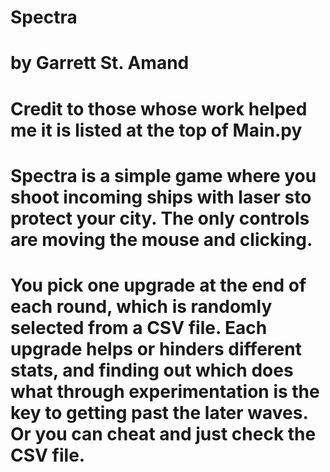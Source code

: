 # Spectra
#
# by Garrett St. Amand
#
# Credit to those whose work helped me it is listed at the top of Main.py
#
# Spectra is a simple game where you shoot incoming ships with laser sto protect your city. The only controls are moving the mouse and clicking.
#
# You pick one upgrade at the end of each round, which is randomly selected from a CSV file. Each upgrade helps or hinders different stats, and finding out which does what through experimentation is the key to getting past the later waves. Or you can cheat and just check the CSV file.


